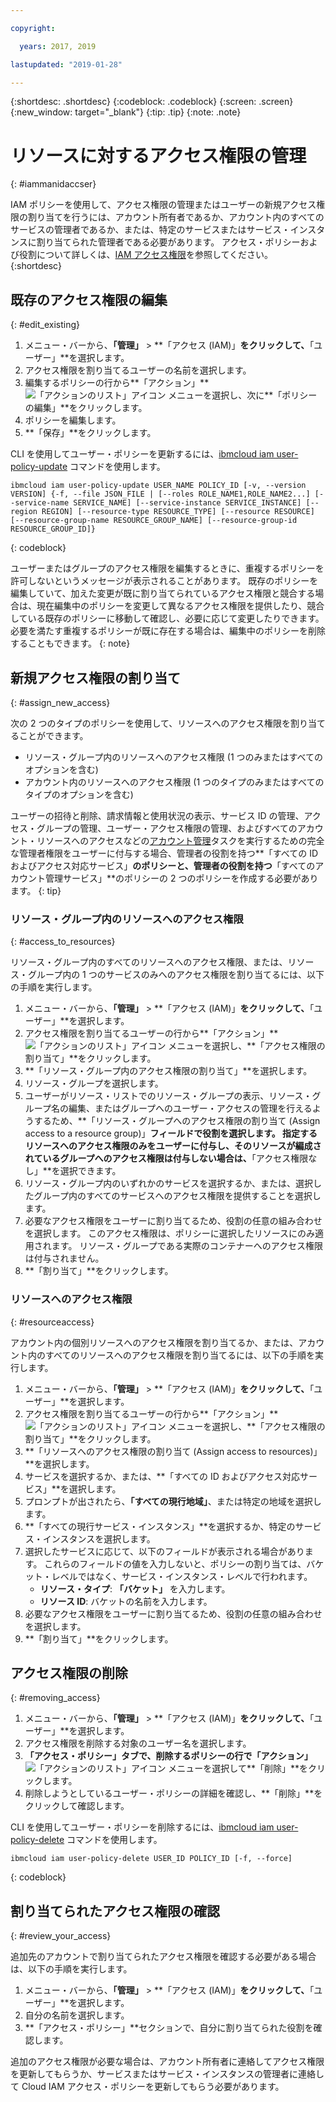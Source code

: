 ```yaml
---

copyright:

  years: 2017, 2019

lastupdated: "2019-01-28"

---
```


{:shortdesc: .shortdesc}
{:codeblock: .codeblock}
{:screen: .screen}
{:new_window: target="_blank"}
{:tip: .tip}
{:note: .note}

# リソースに対するアクセス権限の管理
{: #iammanidaccser}

IAM ポリシーを使用して、アクセス権限の管理またはユーザーの新規アクセス権限の割り当てを行うには、アカウント所有者であるか、アカウント内のすべてのサービスの管理者であるか、または、特定のサービスまたはサービス・インスタンスに割り当てられた管理者である必要があります。 アクセス・ポリシーおよび役割について詳しくは、[IAM アクセス権限](/docs/iam?topic=iam-userroles#userroles)を参照してください。
{:shortdesc} 

## 既存のアクセス権限の編集
{: #edit_existing}

1. メニュー・バーから、**「管理」** &gt; **「アクセス (IAM)」**をクリックして、**「ユーザー」**を選択します。
2. アクセス権限を割り当てるユーザーの名前を選択します。
3. 編集するポリシーの行から**「アクション」** ![「アクションのリスト」アイコン](../icons/action-menu-icon.svg) メニューを選択し、次に**「ポリシーの編集」**をクリックします。
4. ポリシーを編集します。
5. **「保存」**をクリックします。

CLI を使用してユーザー・ポリシーを更新するには、[ibmcloud iam user-policy-update](/docs/cli/reference/ibmcloud?topic=cloud-cli-ibmcloud_commands_iam#ibmcloud_iam_user_policy_update) コマンドを使用します。
```
ibmcloud iam user-policy-update USER_NAME POLICY_ID [-v, --version VERSION] {-f, --file JSON_FILE | [--roles ROLE_NAME1,ROLE_NAME2...] [--service-name SERVICE_NAME] [--service-instance SERVICE_INSTANCE] [--region REGION] [--resource-type RESOURCE_TYPE] [--resource RESOURCE] [--resource-group-name RESOURCE_GROUP_NAME] [--resource-group-id RESOURCE_GROUP_ID]}
```
{: codeblock}

ユーザーまたはグループのアクセス権限を編集するときに、重複するポリシーを許可しないというメッセージが表示されることがあります。 既存のポリシーを編集していて、加えた変更が既に割り当てられているアクセス権限と競合する場合は、現在編集中のポリシーを変更して異なるアクセス権限を提供したり、競合している既存のポリシーに移動して確認し、必要に応じて変更したりできます。 必要を満たす重複するポリシーが既に存在する場合は、編集中のポリシーを削除することもできます。
{: note}

## 新規アクセス権限の割り当て
{: #assign_new_access}

次の 2 つのタイプのポリシーを使用して、リソースへのアクセス権限を割り当てることができます。 

* リソース・グループ内のリソースへのアクセス権限 (1 つのみまたはすべてのオプションを含む)
* アカウント内のリソースへのアクセス権限 (1 つのタイプのみまたはすべてのタイプのオプションを含む)

ユーザーの招待と削除、請求情報と使用状況の表示、サービス ID の管理、アクセス・グループの管理、ユーザー・アクセス権限の管理、およびすべてのアカウント・リソースへのアクセスなどの[アカウント管理](/docs/iam?topic=iam-account-services#account-services)タスクを実行するための完全な管理者権限をユーザーに付与する場合、管理者の役割を持つ**「すべての ID およびアクセス対応サービス」**のポリシーと、管理者の役割を持つ**「すべてのアカウント管理サービス」**のポリシーの 2 つのポリシーを作成する必要があります。
{: tip}

### リソース・グループ内のリソースへのアクセス権限 
{: #access_to_resources}

リソース・グループ内のすべてのリソースへのアクセス権限、または、リソース・グループ内の 1 つのサービスのみへのアクセス権限を割り当てるには、以下の手順を実行します。

1. メニュー・バーから、**「管理」** &gt; **「アクセス (IAM)」**をクリックして、**「ユーザー」**を選択します。
2. アクセス権限を割り当てるユーザーの行から**「アクション」** ![「アクションのリスト」アイコン](../icons/action-menu-icon.svg) メニューを選択し、**「アクセス権限の割り当て」**をクリックします。
3. **「リソース・グループ内のアクセス権限の割り当て」**を選択します。
4. リソース・グループを選択します。
5. ユーザーがリソース・リストでのリソース・グループの表示、リソース・グループ名の編集、またはグループへのユーザー・アクセスの管理を行えるようするため、**「リソース・グループへのアクセス権限の割り当て (Assign access to a resource group)」**フィールドで役割を選択します。 指定するリソースへのアクセス権限のみをユーザーに付与し、そのリソースが編成されているグループへのアクセス権限は付与しない場合は、**「アクセス権限なし」**を選択できます。
6. リソース・グループ内のいずれかのサービスを選択するか、または、選択したグループ内のすべてのサービスへのアクセス権限を提供することを選択します。
7. 必要なアクセス権限をユーザーに割り当てるため、役割の任意の組み合わせを選択します。 このアクセス権限は、ポリシーに選択したリソースにのみ適用されます。 リソース・グループである実際のコンテナーへのアクセス権限は付与されません。
8. **「割り当て」**をクリックします。

### リソースへのアクセス権限
{: #resourceaccess}

アカウント内の個別リソースへのアクセス権限を割り当てるか、または、アカウント内のすべてのリソースへのアクセス権限を割り当てるには、以下の手順を実行します。 

1. メニュー・バーから、**「管理」** &gt; **「アクセス (IAM)」**をクリックして、**「ユーザー」**を選択します。
2. アクセス権限を割り当てるユーザーの行から**「アクション」** ![「アクションのリスト」アイコン](../icons/action-menu-icon.svg) メニューを選択し、**「アクセス権限の割り当て」**をクリックします。
3. **「リソースへのアクセス権限の割り当て (Assign access to resources)」**を選択します。
4. サービスを選択するか、または、**「すべての ID およびアクセス対応サービス」**を選択します。
5. プロンプトが出されたら、**「すべての現行地域」**、または特定の地域を選択します。 
6. **「すべての現行サービス・インスタンス」**を選択するか、特定のサービス・インスタンスを選択します。
7. 選択したサービスに応じて、以下のフィールドが表示される場合があります。 これらのフィールドの値を入力しないと、ポリシーの割り当ては、バケット・レベルではなく、サービス・インスタンス・レベルで行われます。 
    * **リソース・タイプ**: **「バケット」** を入力します。
    * **リソース ID**: バケットの名前を入力します。
8. 必要なアクセス権限をユーザーに割り当てるため、役割の任意の組み合わせを選択します。
9. **「割り当て」**をクリックします。

## アクセス権限の削除
{: #removing_access}

1. メニュー・バーから、**「管理」** &gt; **「アクセス (IAM)」**をクリックして、**「ユーザー」**を選択します。
2. アクセス権限を削除する対象のユーザー名を選択します。
3. **「アクセス・ポリシー」**タブで、削除するポリシーの行で**「アクション」** ![「アクションのリスト」アイコン](../icons/action-menu-icon.svg) メニューを選択して**「削除」**をクリックします。  
4. 削除しようとしているユーザー・ポリシーの詳細を確認し、**「削除」**をクリックして確認します。

CLI を使用してユーザー・ポリシーを削除するには、[ibmcloud iam user-policy-delete](/docs/cli/reference/ibmcloud?topic=cloud-cli-ibmcloud_iam_user_policy_delete#ibmcloud_iam_user_policy_delete) コマンドを使用します。
```
ibmcloud iam user-policy-delete USER_ID POLICY_ID [-f, --force]
```
{: codeblock}

## 割り当てられたアクセス権限の確認
{: #review_your_access}

追加先のアカウントで割り当てられたアクセス権限を確認する必要がある場合は、以下の手順を実行します。

1. メニュー・バーから、**「管理」** &gt; **「アクセス (IAM)」**をクリックして、**「ユーザー」**を選択します。
3. 自分の名前を選択します。
4. **「アクセス・ポリシー」**セクションで、自分に割り当てられた役割を確認します。

追加のアクセス権限が必要な場合は、アカウント所有者に連絡してアクセス権限を更新してもらうか、サービスまたはサービス・インスタンスの管理者に連絡して Cloud IAM アクセス・ポリシーを更新してもらう必要があります。
